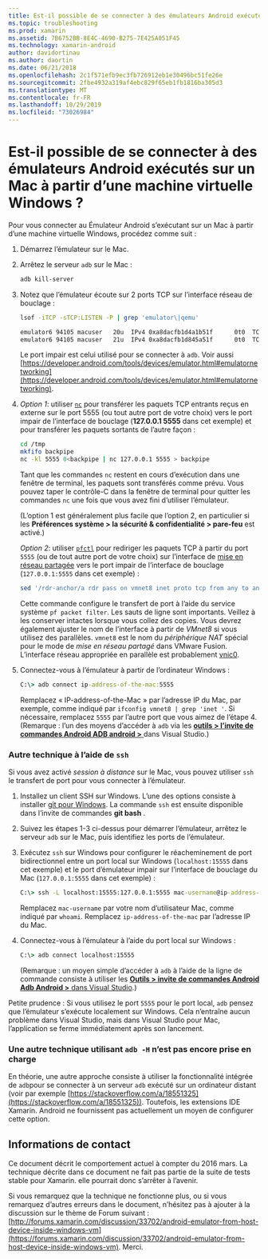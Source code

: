 ```yaml
---
title: Est-il possible de se connecter à des émulateurs Android exécutés sur un Mac à partir d’une machine virtuelle Windows ?
ms.topic: troubleshooting
ms.prod: xamarin
ms.assetid: 7B6752BB-8E4C-4690-B275-7E425A051F45
ms.technology: xamarin-android
author: davidortinau
ms.author: daortin
ms.date: 06/21/2018
ms.openlocfilehash: 2c1f571efb9ec3fb726912eb1e30496bc51fe26e
ms.sourcegitcommit: 2fbe4932a319af4ebc829f65eb1fb1816ba305d3
ms.translationtype: MT
ms.contentlocale: fr-FR
ms.lasthandoff: 10/29/2019
ms.locfileid: "73026984"
---
```

# <a name="is-it-possible-to-connect-to-android-emulators-running-on-a-mac-from-a-windows-vm"></a>Est-il possible de se connecter à des émulateurs Android exécutés sur un Mac à partir d’une machine virtuelle Windows ?

Pour vous connecter au Émulateur Android s’exécutant sur un Mac à partir d’une machine virtuelle Windows, procédez comme suit :

1. Démarrez l’émulateur sur le Mac.

2. Arrêtez le serveur `adb` sur le Mac :

    ```bash
    adb kill-server
    ```

3. Notez que l’émulateur écoute sur 2 ports TCP sur l’interface réseau de bouclage :

    ```bash
    lsof -iTCP -sTCP:LISTEN -P | grep 'emulator\|qemu'

    emulator6 94105 macuser   20u  IPv4 0xa8dacfb1d4a1b51f      0t0  TCP localhost:5555 (LISTEN)
    emulator6 94105 macuser   21u  IPv4 0xa8dacfb1d845a51f      0t0  TCP localhost:5554 (LISTEN)
    ```

    Le port impair est celui utilisé pour se connecter à `adb`. Voir aussi [https://developer.android.com/tools/devices/emulator.html#emulatornetworking](https://developer.android.com/tools/devices/emulator.html#emulatornetworking).

4. _Option 1_: utiliser [`nc`](https://developer.apple.com/library/mac/documentation/Darwin/Reference/ManPages/man1/nc.1.html)
    pour transférer les paquets TCP entrants reçus en externe sur le port 5555 (ou tout autre port de votre choix) vers le port impair de l’interface de bouclage (**127.0.0.1 5555** dans cet exemple) et pour transférer les paquets sortants de l’autre façon :

    ```bash
    cd /tmp
    mkfifo backpipe
    nc -kl 5555 0<backpipe | nc 127.0.0.1 5555 > backpipe
    ```

    Tant que les commandes `nc` restent en cours d’exécution dans une fenêtre de terminal, les paquets sont transférés comme prévu. Vous pouvez taper le contrôle-C dans la fenêtre de terminal pour quitter les commandes `nc` une fois que vous avez fini d’utiliser l’émulateur.

    (L’option 1 est généralement plus facile que l’option 2, en particulier si les **Préférences système > la sécurité & confidentialité > pare-feu** est activé.) 

    _Option 2_: utiliser [`pfctl`](https://developer.apple.com/library/mac/documentation/Darwin/Reference/ManPages/man8/pfctl.8.html)
    pour rediriger les paquets TCP à partir du port `5555` (ou de tout autre port de votre choix) sur l’interface de [mise en réseau partagée](https://kb.parallels.com/en/4948) vers le port impair de l’interface de bouclage (`127.0.0.1:5555` dans cet exemple) :

    ```bash
    sed '/rdr-anchor/a rdr pass on vmnet8 inet proto tcp from any to any port 5555 -> 127.0.0.1 port 5555' /etc/pf.conf | sudo pfctl -ef -
    ```

    Cette commande configure le transfert de port à l’aide du service système `pf packet filter`. Les sauts de ligne sont importants. Veillez à les conserver intactes lorsque vous collez des copies. Vous devrez également ajuster le nom de l’interface à partir de *VMnet8* si vous utilisez des parallèles. `vmnet8` est le nom du *périphérique NAT* spécial pour le mode de *mise en réseau partagé* dans VMware Fusion. L’interface réseau appropriée en parallèle est probablement [vnic0](https://download.parallels.com/doc/psbm/en/Parallels_Server_Bare_Metal_Users_Guide/29258.htm).

5. Connectez-vous à l’émulateur à partir de l’ordinateur Windows :

    ```cmd
    C:\> adb connect ip-address-of-the-mac:5555
    ```

    Remplacez « IP-address-of-the-Mac » par l’adresse IP du Mac, par exemple, comme indiqué par `ifconfig vmnet8 | grep 'inet '`. Si nécessaire, remplacez `5555` par l’autre port que vous aimez de l’étape 4\. (Remarque : l’un des moyens d’accéder à `adb` via les [**outils > l’invite de commandes Android ADB android >** ](~/cross-platform/troubleshooting/questions/version-logs.md#adb-logcat) dans Visual Studio.)

### <a name="alternate-technique-using-ssh"></a>Autre technique à l’aide de `ssh`

Si vous avez activé _session à distance_ sur le Mac, vous pouvez utiliser `ssh` le transfert de port pour vous connecter à l’émulateur.

1. Installez un client SSH sur Windows. L’une des options consiste à installer [git pour Windows](https://git-for-windows.github.io/). La commande `ssh` est ensuite disponible dans l’invite de commandes **git bash** .

2. Suivez les étapes 1-3 ci-dessus pour démarrer l’émulateur, arrêtez le serveur `adb` sur le Mac, puis identifiez les ports de l’émulateur.

3. Exécutez `ssh` sur Windows pour configurer le réacheminement de port bidirectionnel entre un port local sur Windows (`localhost:15555` dans cet exemple) et le port d’émulateur impair sur l’interface de bouclage du Mac (`127.0.0.1:5555` dans cet exemple) :

    ```cmd 
    C:\> ssh -L localhost:15555:127.0.0.1:5555 mac-username@ip-address-of-the-mac
    ```

    Remplacez `mac-username` par votre nom d’utilisateur Mac, comme indiqué par `whoami`. Remplacez `ip-address-of-the-mac` par l’adresse IP du Mac.

4. Connectez-vous à l’émulateur à l’aide du port local sur Windows :

    ```cmd
    C:\> adb connect localhost:15555
    ```

    (Remarque : un moyen simple d’accéder à `adb` à l’aide de la ligne de commande consiste à utiliser les [ **Outils > invite de commandes Android Adb Android >** dans Visual Studio](~/cross-platform/troubleshooting/questions/version-logs.md#adb-logcat).)

Petite prudence : Si vous utilisez le port `5555` pour le port local, `adb` pensez que l’émulateur s’exécute localement sur Windows. Cela n’entraîne aucun problème dans Visual Studio, mais dans Visual Studio pour Mac, l’application se ferme immédiatement après son lancement.

### <a name="alternate-technique-using-adb--h-is-not-yet-supported"></a>Une autre technique utilisant `adb -H` n’est pas encore prise en charge

En théorie, une autre approche consiste à utiliser la fonctionnalité intégrée de `adb`pour se connecter à un serveur `adb` exécuté sur un ordinateur distant (voir par exemple [https://stackoverflow.com/a/18551325](https://stackoverflow.com/a/18551325)).
Toutefois, les extensions IDE Xamarin. Android ne fournissent pas actuellement un moyen de configurer cette option.

## <a name="contact-information"></a>Informations de contact

Ce document décrit le comportement actuel à compter du 2016 mars. La technique décrite dans ce document ne fait pas partie de la suite de tests stable pour Xamarin. elle pourrait donc s’arrêter à l’avenir.

Si vous remarquez que la technique ne fonctionne plus, ou si vous remarquez d’autres erreurs dans le document, n’hésitez pas à ajouter à la discussion sur le thème de Forum suivant : [http://forums.xamarin.com/discussion/33702/android-emulator-from-host-device-inside-windows-vm](https://forums.xamarin.com/discussion/33702/android-emulator-from-host-device-inside-windows-vm).
Merci.
